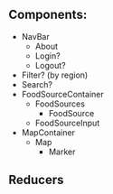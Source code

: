 ## Components:

- NavBar
    - About
    - Login?
    - Logout?
- Filter? (by region)
- Search?
- FoodSourceContainer
    - FoodSources
        - FoodSource
    - FoodSourceInput
- MapContainer
    - Map
        - Marker

## Reducers

